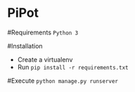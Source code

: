 # PiPot

#Requirements 
`Python 3`

#Installation 
* Create a virtualenv
* Run `pip install -r requirements.txt`

#Execute
`python manage.py runserver`